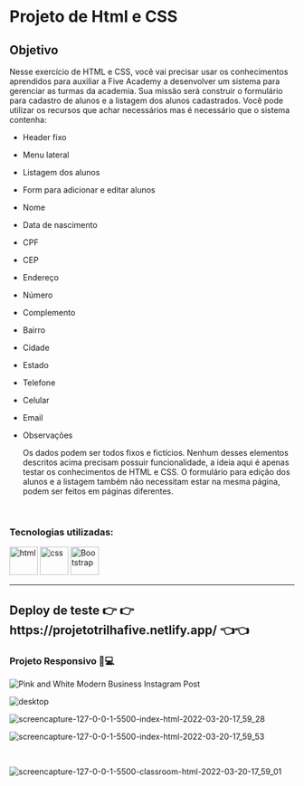 <h1>Projeto de Html e CSS</h1>

<h2>Objetivo</h2>

  Nesse exercício de HTML e CSS, você vai precisar usar os conhecimentos aprendidos para auxiliar a Five Academy a desenvolver um sistema para gerenciar as turmas da academia.
Sua missão será construir o formulário para cadastro de alunos e a listagem dos alunos cadastrados.
Você pode utilizar os recursos que achar necessários mas é necessário que o sistema  contenha:

- Header fixo 
- Menu lateral
- Listagem dos alunos
- Form para adicionar e editar alunos
- Nome
- Data de nascimento
- CPF
- CEP
- Endereço
- Número
- Complemento
- Bairro
- Cidade
- Estado
- Telefone
- Celular
- Email
- Observações

  Os dados podem ser todos fixos e fictícios. Nenhum desses elementos descritos acima precisam possuir funcionalidade, a ideia aqui é apenas testar os conhecimentos de HTML e CSS. 
O formulário para edição dos alunos e a listagem também não necessitam estar na mesma página, podem ser feitos em páginas diferentes.

<br>
<h3>Tecnologias utilizadas:</h3>
<div style="display=inline-block">
   <img src="https://cdn.iconscout.com/icon/free/png-64/html5-2038876-1720089.png" alt="html"width="50px" height="50px" >
   <img src="https://cdn.jsdelivr.net/gh/devicons/devicon/icons/css3/css3-original-wordmark.svg" alt="css" width="50px" height="50px" >
  <img src="https://cdn.jsdelivr.net/gh/devicons/devicon/icons/bootstrap/bootstrap-plain-wordmark.svg" alt="Bootstrap" width="50px" height="50px" >
 </div>
<hr>
<h2>Deploy de teste 👉 👉 https://projetotrilhafive.netlify.app/ 👈👈</h2>

<h3>Projeto Responsivo 📱💻</h3>

![Pink and White Modern Business Instagram Post](https://user-images.githubusercontent.com/84424883/159185646-ab960938-f105-4157-8eea-ceb48806bd2b.png)
<br>

![desktop](https://user-images.githubusercontent.com/84424883/159185669-095fdbca-e5b1-443f-a8cb-094b58aee2ed.png)
<br>

![screencapture-127-0-0-1-5500-index-html-2022-03-20-17_59_28](https://user-images.githubusercontent.com/84424883/159185746-41b1593d-8dfe-4f16-b706-a3f6ee2bcabd.png)
<br>

![screencapture-127-0-0-1-5500-index-html-2022-03-20-17_59_53](https://user-images.githubusercontent.com/84424883/159185751-de467063-c6f7-490f-869e-79f170600bda.png)


<br>



![screencapture-127-0-0-1-5500-classroom-html-2022-03-20-17_59_01](https://user-images.githubusercontent.com/84424883/159185758-b9b53528-2b4f-41f2-8d1e-7a4f1daa2de7.png)














